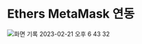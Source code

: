 # Ethers MetaMask 연동

![화면 기록 2023-02-21 오후 6 43 32](https://user-images.githubusercontent.com/93914482/220309185-6b4c11e7-c88c-4cc1-8d0e-7ab9e7fc7ce2.gif)
